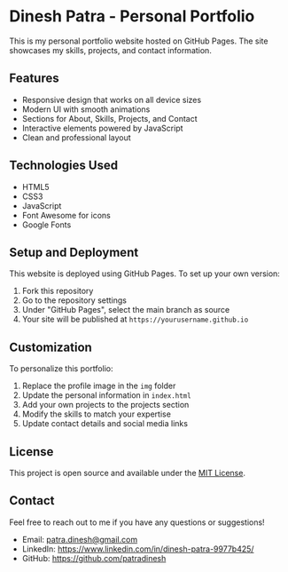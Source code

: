 # Dinesh Patra - Personal Portfolio

This is my personal portfolio website hosted on GitHub Pages. The site showcases my skills, projects, and contact information.

## Features

- Responsive design that works on all device sizes
- Modern UI with smooth animations
- Sections for About, Skills, Projects, and Contact
- Interactive elements powered by JavaScript
- Clean and professional layout

## Technologies Used

- HTML5
- CSS3
- JavaScript
- Font Awesome for icons
- Google Fonts

## Setup and Deployment

This website is deployed using GitHub Pages. To set up your own version:

1. Fork this repository
2. Go to the repository settings
3. Under "GitHub Pages", select the main branch as source
4. Your site will be published at `https://yourusername.github.io`

## Customization

To personalize this portfolio:

1. Replace the profile image in the `img` folder
2. Update the personal information in `index.html`
3. Add your own projects to the projects section
4. Modify the skills to match your expertise
5. Update contact details and social media links

## License

This project is open source and available under the [MIT License](LICENSE).

## Contact

Feel free to reach out to me if you have any questions or suggestions!

- Email: patra.dinesh@gmail.com
- LinkedIn: https://www.linkedin.com/in/dinesh-patra-9977b425/
- GitHub: https://github.com/patradinesh

